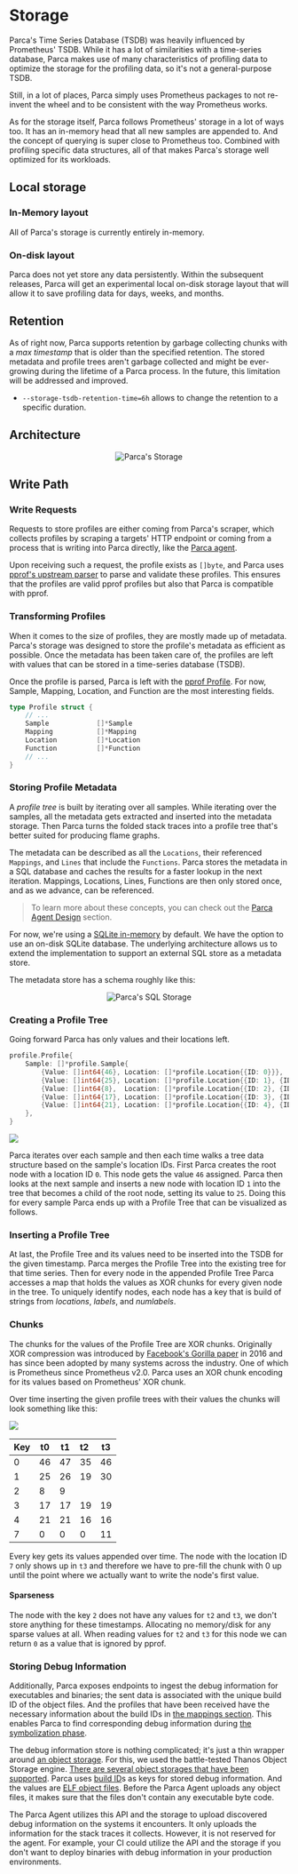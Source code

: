 # Storage

Parca's Time Series Database (TSDB) was heavily influenced by Prometheus' TSDB. While it has a lot of similarities with a time-series database, Parca makes use of many characteristics of profiling data to optimize the storage for the profiling data, so it's not a general-purpose TSDB.

Still, in a lot of places, Parca simply uses Prometheus packages to not re-invent the wheel and to be consistent with the way Prometheus works.

As for the storage itself, Parca follows Prometheus' storage in a lot of ways too. It has an in-memory head that all new samples are appended to. And the concept of querying is super close to Prometheus too. Combined with profiling specific data structures, all of that makes Parca's storage well optimized for its workloads.

## Local storage

### In-Memory layout

All of Parca's storage is currently entirely in-memory.

### On-disk layout

Parca does not yet store any data persistently. Within the subsequent releases, Parca will get an experimental local on-disk storage layout that will allow it to save profiling data for days, weeks, and months.

## Retention

As of right now, Parca supports retention by garbage collecting chunks with a _max timestamp_ that is older than the specified retention. The stored metadata and profile trees aren't garbage collected and might be ever-growing during the lifetime of a Parca process. In the future, this limitation will be addressed and improved.

* `--storage-tsdb-retention-time=6h` allows to change the retention to a specific duration.

## Architecture

<center>

![Parca's Storage](/img/storage/storage.svg)

</center>

## Write Path

### Write Requests

Requests to store profiles are either coming from Parca's scraper, which collects profiles by scraping a targets' HTTP endpoint or coming from a process that is writing into Parca directly, like the [Parca agent](parca-agent).

Upon receiving such a request, the profile exists as `[]byte`, and Parca uses [pprof's upstream parser](https://pkg.go.dev/github.com/google/pprof/profile#Parse) to parse and validate these profiles. This ensures that the profiles are valid pprof profiles but also that Parca is compatible with pprof.

### Transforming Profiles

When it comes to the size of profiles, they are mostly made up of metadata. Parca's storage was designed to store the profile's metadata as efficient as possible. Once the metadata has been taken care of, the profiles are left with values that can be stored in a time-series database (TSDB).

Once the profile is parsed, Parca is left with the [pprof Profile](https://pkg.go.dev/github.com/google/pprof/profile#Profile). For now, Sample, Mapping, Location, and Function are the most interesting fields.

```go
type Profile struct {
	// ...
	Sample            []*Sample
	Mapping           []*Mapping
	Location          []*Location
	Function          []*Function
	// ...
}
```

### Storing Profile Metadata

A _profile tree_ is built by iterating over all samples. While iterating over the samples, all the metadata gets extracted and inserted into the metadata storage. Then Parca turns the folded stack traces into a profile tree that's better suited for producing flame graphs.

The metadata can be described as all the `Locations`, their referenced `Mappings`, and `Lines` that include the `Functions`. Parca stores the metadata in a SQL database and caches the results for a faster lookup in the next iteration. Mappings, Locations, Lines, Functions are then only stored once, and as we advance, can be referenced.

> To learn more about these concepts, you can check out the [Parca Agent Design](/docs/parca-agent-design#transform-to-pprof) section.


For now, we're using a [SQLite in-memory](https://pkg.go.dev/modernc.org/sqlite) by default. We have the option to use an on-disk SQLite database. The underlying architecture allows us to extend the implementation to support an external SQL store as a metadata store.

The metadata store has a schema roughly like this:
<center>

![Parca's SQL Storage](/img/storage/sql-schema.png)

</center>

### Creating a Profile Tree

Going forward Parca has only values and their locations left.

```go
profile.Profile{
	Sample: []*profile.Sample{
		{Value: []int64{46}, Location: []*profile.Location{{ID: 0}}},
		{Value: []int64{25}, Location: []*profile.Location{{ID: 1}, {ID: 0}}},
		{Value: []int64{8},  Location: []*profile.Location{{ID: 2}, {ID: 1}, {ID: 0}}},
		{Value: []int64{17}, Location: []*profile.Location{{ID: 3}, {ID: 2}, {ID: 0}}},
		{Value: []int64{21}, Location: []*profile.Location{{ID: 4}, {ID: 0}}},
	},
}
```

<div style={{float: 'right'}}>
<img src="https://docs.google.com/drawings/d/1q-by0bBnzrGegxnzKxb5kGiLEpbp0y14I7nYDNJ0L7o/export/png"/>
</div>


Parca iterates over each sample and then each time walks a tree data structure based on the sample's location IDs. First Parca creates the root node with a location ID `0`. This node gets the value `46` assigned. Parca then looks at the next sample and inserts a new node with location ID `1` into the tree that becomes a child of the root node, setting its value to `25`. Doing this for every sample Parca ends up with a Profile Tree that can be visualized as follows.

### Inserting a Profile Tree

At last, the Profile Tree and its values need to be inserted into the TSDB for the given timestamp. Parca merges the Profile Tree into the existing tree for that time series.
Then for every node in the appended Profile Tree Parca accesses a map that holds the values as XOR chunks for every given node in the tree. To uniquely identify nodes, each node has a key that is build of strings from *locations*, *labels*, and *numlabels*.

### Chunks

The chunks for the values of the Profile Tree are XOR chunks. Originally XOR compression was introduced by [Facebook's Gorilla paper](http://www.vldb.org/pvldb/vol8/p1816-teller.pdf) in 2016 and has since been adopted by many systems across the industry. One of which is Prometheus since Prometheus v2.0. Parca uses an XOR chunk encoding for its values based on Prometheus' XOR chunk.

Over time inserting the given profile trees with their values the chunks will look something like this:

![](https://docs.google.com/drawings/d/17vG5XzFpWgrsVBBM2RxS4QokRz2PB9Zh0atAxwxrLto/export/svg)

| Key | t0   | t1   | t2   | t3   |
| --- | ---- | ---- | :--- | ---- |
| 0   | 46   | 47   | 35   | 46   |
| 1   | 25   | 26   | 19   | 30   |
| 2   | 8    | 9    |      |      |
| 3   | 17   | 17   | 19   | 19   |
| 4   | 21   | 21   | 16   | 16   |
| 7   | 0    | 0    | 0    | 11   |

Every key gets its values appended over time. The node with the location ID `7` only shows up in `t3` and therefore we have to pre-fill the chunk with 0 up until the point where we actually want to write the node's first value.

#### Sparseness

The node with the key `2` does not have any values for `t2` and `t3`, we don't store anything for these timestamps. Allocating no memory/disk for any sparse values at all. When reading values for `t2` and `t3` for this node we can return `0` as a value that is ignored by pprof.

### Storing Debug Information

Additionally, Parca exposes endpoints to ingest the debug information for executables and binaries; the sent data is associated with the unique build ID of the object files. And the profiles that have been received have the necessary information about the build IDs in [the mappings section](http://localhost:3000/docs/parca-agent-design#mappings). This enables Parca to find corresponding debug information during [the symbolization phase](/docs/symbolization).

The debug information store is nothing complicated; it's just a thin wrapper around [an object storage](https://en.wikipedia.org/wiki/Object_storage). For this, we used the battle-tested Thanos Object Storage engine. [There are several object storages that have been supported](https://thanos.io/tip/thanos/storage.md/#supported-clients). Parca uses [build ID](https://access.redhat.com/documentation/en-us/red_hat_enterprise_linux/6/html/developer_guide/compiling-build-id)s as keys for stored debug information. And the values are [ELF object files](https://access.redhat.com/documentation/en-us/red_hat_enterprise_linux/6/html/developer_guide/compiling-build-id). Before the Parca Agent uploads any object files, it makes sure that the files don't contain any executable byte code.

The Parca Agent utilizes this API and the storage to upload discovered debug information on the systems it encounters. It only uploads the information for the stack traces it collects. However, it is not reserved for the agent. For example, your CI could utilize the API and the storage if you don't want to deploy binaries with debug information in your production environments.
